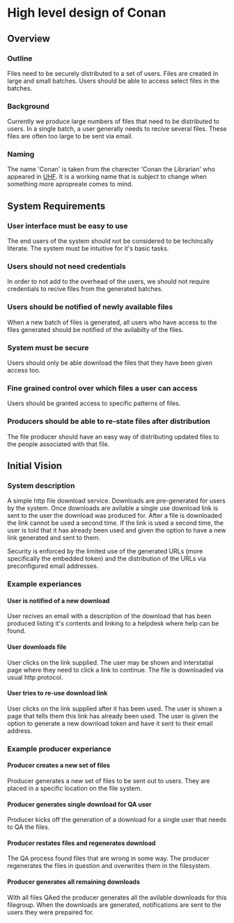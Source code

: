 # High level design of Conan

## Overview

### Outline
Files need to be securely distributed to a set of users. Files are created in large and small batches. Users should be able to access select files in the batches.

### Background
Currently we produce large numbers of files that need to be distributed to users. In a single batch, a user generally needs to recive several files. These files are often too large to be sent via email.

### Naming
The name 'Conan' is taken from the charecter 'Conan the Librarian' who appeared in [UHF](http://www.imdb.com/title/tt0098546/). It is a working name that is subject to change when something more apropreate comes to mind.

## System Requirements

### User interface must be easy to use
The end users of the system should not be considered to be techincally literate. The system must be intuitive for it's basic tasks.

### Users should not need credentials
In order to not add to the overhead of the users, we should not require credentials to recive files from the generated batches.

### Users should be notified of newly available files
When a new batch of files is generated, all users who have access to the files generated should be notified of the avilabilty of the files.

### System must be secure
Users should only be able download the files that they have been given access too.

### Fine grained control over which files a user can access
Users should be granted access to specific patterns of files.

### Producers should be able to re-state files after distribution
The file producer should have an easy way of distributing updated files to the people associated with that file.

## Initial Vision

### System description
A simple http file download service. Downloads are pre-generated for users by the system. Once downloads are avilable a single use download link is sent to the user the download was produced for. After a file is downloaded the link cannot be used a second time. If the link is used a second time, the user is told that it has already been used and given the option to have a new link generated and sent to them.

Security is enforced by the limited use of the generated URLs (more specifically the embedded token) and the distribution of the URLs via preconfigured email addresses.

### Example experiances

#### User is notified of a new download
User recives an email with a description of the download that has been produced listing it's contents and linking to a helpdesk where help can be found.

#### User downloads file
User clicks on the link supplied. The user may be shown and interstatial page where they need to click a link to continue. The file is downloaded via usual http protocol.

#### User tries to re-use download link
User clicks on the link supplied after it has been used. The user is shown a page that tells them this link has already been used. The user is given the option to generate a new download token and have it sent to their email address.

### Example producer experiance

#### Producer creates a new set of files
Producer generates a new set of files to be sent out to users. They are placed in a specific location on the file system.

#### Producer generates single download for QA user
Producer kicks off the generation of a download for a single user that needs to QA the files.

#### Producer restates files and regenerates download
The QA process found files that are wrong in some way. The producer regenerates the files in question and overwrites them in the filesystem.

#### Producer generates all remaining downloads
With all files QAed the producer generates all the avilable downloads for this filegroup. When the downloads are generated, notifications are sent to the users they were prepaired for.
